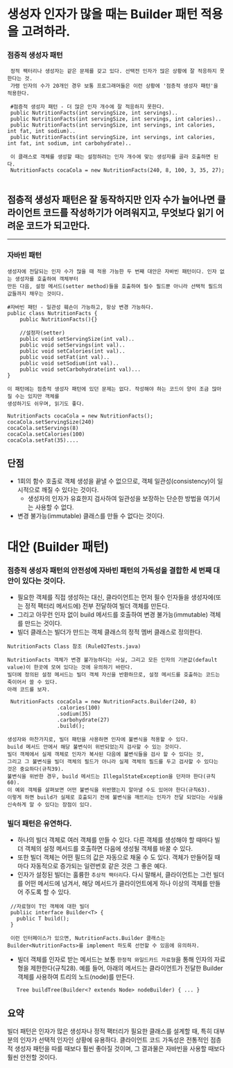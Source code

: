 # 생성자 인자가 많을 때는 Builder 패턴 적용을 고려하라.

### 점증적 생성자 패턴
````
 정적 팩터리나 생성자는 같은 문제를 갖고 있다. 선택전 인자가 많은 상황에 잘 적응하지 못한다는 것.
 가령 인자의 수가 20개인 경우 보통 프로그래머들은 이런 상황에 '점층적 생성자 패턴'을 적용한다.
 
 #점증적 생성자 패턴 - 더 많은 인자 개수에 잘 적응하지 못한다.
 public NutritionFacts(int servingSize, int servings)..
 public NutritionFacts(int servingSize, int servings, int calories)..
 public NutritionFacts(int servingSize, int servings, int calories, int fat, int sodium)..
 public NutritionFacts(int servingSize, int servings, int calories, int fat, int sodium, int carbohydrate)..
 
 이 클래스로 객체를 생성할 때는 설정하려는 인자 개수에 맞는 생성자를 골라 호출하면 된다.
 NutritionFacts cocaCola = new NutritionFacts(240, 8, 100, 3, 35, 27);
 
````
## 점층적 생성자 패턴은 잘 동작하지만 인자 수가 늘어나면 클라이언트 코드를 작성하기가 어려워지고, 무엇보다 읽기 어려운 코드가 되고만다.

---

### 자바빈 패턴
````
생성자에 전달되는 인자 수가 많을 때 적용 가능한 두 번째 대안은 자바빈 패턴이다. 인자 없는 생성자를 호출하여 객체부터 
만든 다음, 설정 메서드(setter method)들을 호출하여 필수 필드뿐 아니라 선택적 필드의 값들까지 채우는 것이다.

#자바빈 패턴 - 일관성 훼손이 가능하고, 항상 변경 가능하다.
public class NutritionFacts {
    public NutritionFacts(){}
    
    //설정자(setter)
    public void setServingSize(int val)..
    public void setServings(int val)..
    public void setCalories(int val)..
    public void setFat(int val)..
    public void setSodium(int val)..
    public void setCarbohydrate(int val)...
}

이 패턴에는 점층적 생성자 패턴에 있던 문제는 없다. 작성해야 하는 코드이 양이 조금 많아질 수는 있지만 객체를
생성하기도 쉬우며, 읽기도 좋다.

NutritionFacts cocaCola = new NutritionFacts();
cocaCola.setServingSize(240)
cocaCola.setServings(8)
cocaCola.setCalories(100)
cocaCola.setFat(35)....
````
## 단점
 - 1회의 함수 호출로 객체 생성을 끝낼 수 없으므로, 객체 일관성(consistency)이 일시적으로 깨질 수 있다는 것이다. 
   - 생성자의 인자가 유효한지 검사하여 일관성을 보장하는 단순한 방법을 여기서는 사용할 수 없다.
 - 변경 불가능(immutable) 클래스를 만들 수 없다는 것이다.


# 대안 (Builder 패턴)
 ### 점층적 생성자 패턴의 안전성에 자바빈 패턴의 가독성을 결합한 세 번째 대안이 있다는 것이다.

- 필요한 객체를 직접 생성하는 대신, 클라이언트는 먼저 필수 인자들을 생성자에(또는 정적 팩터리 메서드에) 전부 전달하여 빌더 객체를 만든다.
- 그리고 아무런 인자 없이 build 메서드를 호출하여 변경 불가능(immutable) 객체를 만드는 것이다.
- 빌더 클래스는 빌더가 만드는 객체 클래스의 정적 멤버 클래스로 정의한다.

```
NutritionFacts Class 참조 (Rule02Tests.java)

NutritionFacts 객체가 변경 불가능하다는 사실, 그리고 모든 인자의 기본값(default value)이 한곳에 모여 있다는 것에 유의하기 바란다.
빌더에 정의된 설정 메서드는 빌더 객체 자신을 반환하므로, 설정 메서드를 호출하는 코드는 죽이어서 쓸 수 있다.
아래 코드를 보자.

 NutritionFacts cocaCola = new NutritionFacts.Builder(240, 8)
                .calories(100)
                .sodium(35)
                .carbohydrate(27)
                .build();

생성자와 마찬가지로, 빌더 패턴을 사용하면 인자에 불변식을 적용할 수 있다.
build 메서드 안에서 해당 불변식이 위반되었는지 검사할 수 있는 것이다.
빌더 객체에서 실제 객체로 인자가 복사된 다음에 불변식들을 검사 할 수 있다는 것, 
그리고 그 불변식을 빌더 객체의 필드가 아니라 실제 객체의 필드를 두고 검사할 수 있다는 것은 중요하다(규칙39).
불변식을 위반한 경우, build 메서드는 IllegalStateException을 던저야 한다(규칙60).
이 예외 객체를 살펴보면 어떤 불변식을 위반했는지 알아낼 수도 있어야 한다(규칙63).
이렇게 하면 build가 실제로 호출되기 전에 불변식을 깨뜨리는 인자가 전달 되었다는 사실을 신속하게 알 수 있다는 장점이 있다.                
```
### 빌더 패턴은 유연하다.
- 하나의 빌더 객체로 여러 객체를 만들 수 있다.
  다른 객체를 생성해야 할 때마다 빌더 객체의 설정 메서드를 호출하면 다음에 생성될 객체를 바꿀 수 있다.
- 또한 빌더 객체는 어떤 필드의 값은 자동으로 채울 수 도 있다. 객체가 만들어질 때마다 자동적으로 증가되는 일련번호 같은 것은 그 좋은 예다.
- 인자가 설정된 빌더는 훌륭한 `추상적 팩터리`다. 다시 말해서, 클라이언트는 그런 빌더를 어떤 메서드에 넘겨서, 해당 메서드가 클라이언트에게
  하나 이상의 객체를 만들어 주도록 할 수 있다.
```
 //자료형이 T인 객체에 대한 빌더
 publiic interface Builder<T> {
   public T build();
 }
 
 이런 인터페이스가 있으면, NutritionFacts.Builder 클래스는 Builder<NutritionFacts>를 implement 하도록 선언할 수 있음에 유의하자.
```
- 빌더 객체를 인자로 받는 메서드는 보통 `한정적 와일드카드 자료형`을 통해 인자의 자료형을 제한한다(규칙28).
  예를 들어, 아래의 메서드는 클라이언트가 전달한 Builder 객체를 사용하여 트리의 노드(node)를 만든다.
```
   Tree buildTree(Builder<? extends Node> nodeBuilder) { ... }
```
## 요약
빌더 패턴은 인자가 많은 생성자나 정적 팩터리가 필요한 클래스를 설계할 때, 특히 대부분의 인자가 선택적 인자인 상황에 유용하다.
클라이언트 코드 가독성은 전통적인 점층적 생성자 패턴을 따를 때보다 훨씬 좋아질 것이며, 그 결과물은 자바빈을 사용할 때보다 훨씬 안전할 것이다.
